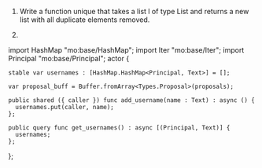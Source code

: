 1. Write a function unique that takes a list l of type List and returns a new list with all duplicate elements removed.


5.
import HashMap "mo:base/HashMap";
import Iter "mo:base/Iter";
import Principal "mo:base/Principal";
actor {
   
    stable var usernames : [HashMap.HashMap<Principal, Text>] = [];
  
    var proposal_buff = Buffer.fromArray<Types.Proposal>(proposals);

    public shared ({ caller }) func add_username(name : Text) : async () {
      usernames.put(caller, name);
    };

    public query func get_usernames() : async [(Principal, Text)] {
      usernames;
    };
};